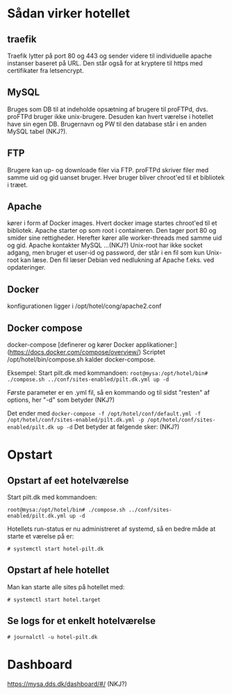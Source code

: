 # Sådan virker hotellet

## traefik
Traefik lytter på port 80 og 443 og sender videre til individuelle apache instanser baseret på URL. Den står også for at kryptere til https med certifikater fra letsencrypt.

## MySQL
Bruges som DB til at indeholde opsætning af brugere til proFTPd, dvs. proFTPd bruger ikke unix-brugere. Desuden kan hvert værelse i hotellet have sin egen DB. Brugernavn og PW til den database står i en anden MySQL tabel (NKJ?).

## FTP
Brugere kan up- og downloade filer via FTP. proFTPd skriver filer med samme uid og gid uanset bruger. Hver bruger bliver chroot'ed til et bibliotek i træet.

## Apache
kører i form af Docker images. Hvert docker image startes chroot'ed til et bibliotek. Apache starter op som root i containeren. Den tager port 80 og smider sine rettigheder. Herefter kører alle worker-threads med samme uid og gid.
Apache kontakter MySQL ...(NKJ?) 
Unix-root har ikke socket adgang, men bruger et user-id og password, der står i en fil som kun Unix-root kan læse. Den fil læser Debian ved nedlukning af Apache f.eks. ved opdateringer.

## Docker
konfigurationen ligger i /opt/hotel/cong/apache2.conf

## Docker compose
docker-compose [definerer og kører Docker applikationer:] (https://docs.docker.com/compose/overview/)
Scriptet /opt/hotel/bin/compose.sh kalder docker-compose.

Eksempel: Start pilt.dk med kommandoen:
`root@mysa:/opt/hotel/bin# ./compose.sh ../conf/sites-enabled/pilt.dk.yml up -d`

Første parameter er en .yml fil, så en kommando og til sidst "resten" af options, her "-d" som betyder (NKJ?)

Det ender med 
`docker-compose -f /opt/hotel/conf/default.yml -f /opt/hotel/conf/sites-enabled/pilt.dk.yml -p /opt/hotel/conf/sites-enabled/pilt.dk up -d`
Det betyder at følgende sker:
(NKJ?)

# Opstart

## Opstart af eet hotelværelse
Start pilt.dk med kommandoen:

`root@mysa:/opt/hotel/bin# ./compose.sh ../conf/sites-enabled/pilt.dk.yml up -d`

Hotellets run-status er nu administreret af systemd, så en bedre måde at starte et værelse på er:

`# systemctl start hotel-pilt.dk`


## Opstart af hele hotellet
Man kan starte alle sites på hotellet med:

`# systemctl start hotel.target`

## Se logs for et enkelt hotelværelse

`# journalctl -u hotel-pilt.dk`

# Dashboard
https://mysa.dds.dk/dashboard/#/
(NKJ?)
